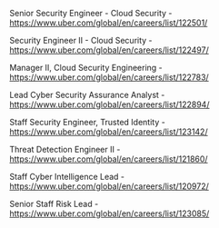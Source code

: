 Senior Security Engineer - Cloud Security - https://www.uber.com/global/en/careers/list/122501/

Security Engineer II - Cloud Security - https://www.uber.com/global/en/careers/list/122497/

Manager II, Cloud Security Engineering - https://www.uber.com/global/en/careers/list/122783/

Lead Cyber Security Assurance Analyst - https://www.uber.com/global/en/careers/list/122894/

Staff Security Engineer, Trusted Identity - https://www.uber.com/global/en/careers/list/123142/

Threat Detection Engineer II - https://www.uber.com/global/en/careers/list/121860/

Staff  Cyber Intelligence Lead - https://www.uber.com/global/en/careers/list/120972/

Senior Staff Risk Lead - https://www.uber.com/global/en/careers/list/123085/

